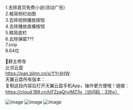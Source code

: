 

1.去除首页免费小说(流动广告)<br>
2.精简侧栏如图<br>
3.去除视频播放按钮<br>
4.去除播放直播按钮<br>
5.精简底栏<br>
6.去除弹窗???<br>
7.svip<br>
8.64位<br>

🐶群主修改<br>
比邻云盘<br>
https://pan.bilnn.cn/s/YYr4HW<br>
天翼云盘所有版本：<br>
复制这段内容后打开天翼云盘手机App，操作更方便哦！链接：https://cloud.189.cn/t/FZzaQrviMZ3y（访问码：33hy）



  ![image](https://github.com/CAOTXdidiao/software/blob/main/%23/IMG_20220422_164017.jpg)
  ![image](https://github.com/CAOTXdidiao/software/blob/main/%23/IMG_20220422_165518.jpg)
  ![image](https://github.com/CAOTXdidiao/software/blob/main/%23/IMG_20220422_165126.jpg)
